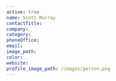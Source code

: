 ```yaml
---
active: true
name: Scott Murray
contactTitle:
company:
category:
phoneOffice:
email:
image_path:
color:
website:
profile_image_path: /images/person.png
---
```

